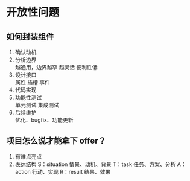 # 开放性问题

## 如何封装组件

1. 确认动机
2. 分析边界<br />
   越通用，边界越窄 越灵活 便利性低
3. 设计接口<br />
   属性 插槽 事件
4. 代码实现
5. 功能性测试<br />
   单元测试 集成测试
6. 后续维护<br />
   优化、bugfix、功能更新

## 项目怎么说才能拿下 offer？

1. 有难点亮点
2. 表达结构
   S：situation 情景、动机、背景
   T：task 任务、方案、分析
   A：action 行动、实现
   R：result 结果、效果
